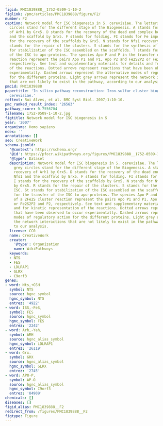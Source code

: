 ```yaml
---
figid: PMC1839888__1752-0509-1-10-2
figlink: /pmc/articles/PMC1839888/figure/F2/
number: F2
caption: Network model for ISC biogenesis in S. cerevisiae. The letters in the grey
  circles stand for the different stage of the Biogenesis. A stands for the recovery
  of Arh1 by Grx5. D stands for the recovery of the dead end complex between Nfs1
  and the scaffold by Grx5. F stands for folding. FI stands for Fe import. I stands
  for the recovery of the scaffolds by Grx5. N stands for Nfs1 recovery by Grx5. R
  stands for the repair of the clusters. S stands for the synthesis of ISC. St stands
  for stabilization of the ISC assembled on the scaffolds. T stands for the transfer
  of the ISC to apo-proteins. The species Apo-P and P in the transfer of a 2Fe2S cluster
  reaction represent the pairs Apo P1 and P1, Apo P2 and Fe2S2P2 or Fe2S2P2 and P2,
  respectively. See text and supplementary materials for details and for kinetic representation
  of the reactions. Dotted arrows represent reactions that have been observed to occur
  experimentally. Dashed arrows represent the alternative modes of regulatory action
  for the different proteins. Light grey arrows represent the network interactions
  that are not likely to exist in the pathway, according to our analysis.
pmcid: PMC1839888
papertitle: 'In silico pathway reconstruction: Iron-sulfur cluster biogenesis in Saccharomyces
  cerevisiae.'
reftext: Rui Alves, et al. BMC Syst Biol. 2007;1:10-10.
pmc_ranked_result_index: '26563'
pathway_score: 0.7556704
filename: 1752-0509-1-10-2.jpg
figtitle: Network model for ISC biogenesis in S
year: '2007'
organisms: Homo sapiens
ndex: ''
annotations: []
seo: CreativeWork
schema-jsonld:
  '@context': https://schema.org/
  '@id': https://pfocr.wikipathways.org/figures/PMC1839888__1752-0509-1-10-2.html
  '@type': Dataset
  description: Network model for ISC biogenesis in S. cerevisiae. The letters in the
    grey circles stand for the different stage of the Biogenesis. A stands for the
    recovery of Arh1 by Grx5. D stands for the recovery of the dead end complex between
    Nfs1 and the scaffold by Grx5. F stands for folding. FI stands for Fe import.
    I stands for the recovery of the scaffolds by Grx5. N stands for Nfs1 recovery
    by Grx5. R stands for the repair of the clusters. S stands for the synthesis of
    ISC. St stands for stabilization of the ISC assembled on the scaffolds. T stands
    for the transfer of the ISC to apo-proteins. The species Apo-P and P in the transfer
    of a 2Fe2S cluster reaction represent the pairs Apo P1 and P1, Apo P2 and Fe2S2P2
    or Fe2S2P2 and P2, respectively. See text and supplementary materials for details
    and for kinetic representation of the reactions. Dotted arrows represent reactions
    that have been observed to occur experimentally. Dashed arrows represent the alternative
    modes of regulatory action for the different proteins. Light grey arrows represent
    the network interactions that are not likely to exist in the pathway, according
    to our analysis.
  license: CC0
  name: CreativeWork
  creator:
    '@type': Organization
    name: WikiPathways
  keywords:
  - NTS
  - FES
  - LDLRAP1
  - GLRX
  - C9orf3
genes:
- word: Nts,+GSH
  symbol: NTS
  source: hgnc_symbol
  hgnc_symbol: NTS
  entrez: '4922'
- word: ISS,-FeS,
  symbol: FES
  source: hgnc_symbol
  hgnc_symbol: FES
  entrez: '2242'
- word: Arh,-Yah,
  symbol: ARH
  source: hgnc_alias_symbol
  hgnc_symbol: LDLRAP1
  entrez: '26119'
- word: Grx.
  symbol: GRX
  source: hgnc_alias_symbol
  hgnc_symbol: GLRX
  entrez: '2745'
- word: APO-P,
  symbol: AP-O
  source: hgnc_alias_symbol
  hgnc_symbol: C9orf3
  entrez: '84909'
chemicals: []
diseases: []
figid_alias: PMC1839888__F2
redirect_from: /figures/PMC1839888__F2
figtype: Figure
---
```

